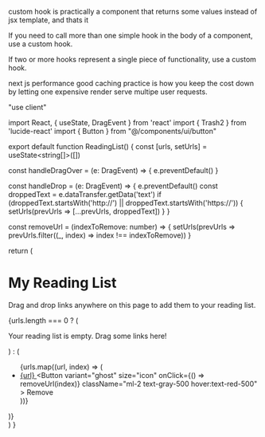 
custom hook is practically a component that returns some values instead of jsx template, and thats it

If you need to call more than one simple hook in the body of a component, use a custom hook.

If two or more hooks represent a single piece of functionality, use a custom hook.


next js performance
good caching practice is how you keep the cost down by letting one expensive render serve multipe user requests.


"use client"

import React, { useState, DragEvent } from 'react'
import { Trash2 } from 'lucide-react'
import { Button } from "@/components/ui/button"

export default function ReadingList() {
  const [urls, setUrls] = useState<string[]>([])

  const handleDragOver = (e: DragEvent<HTMLDivElement>) => {
    e.preventDefault()
  }

  const handleDrop = (e: DragEvent<HTMLDivElement>) => {
    e.preventDefault()
    const droppedText = e.dataTransfer.getData('text')
    if (droppedText.startsWith('http://') || droppedText.startsWith('https://')) {
      setUrls(prevUrls => [...prevUrls, droppedText])
    }
  }

  const removeUrl = (indexToRemove: number) => {
    setUrls(prevUrls => prevUrls.filter((_, index) => index !== indexToRemove))
  }

  return (
    <div 
      className="min-h-screen p-4 bg-gray-100 flex flex-col"
      onDragOver={handleDragOver}
      onDrop={handleDrop}
    >
      <h1 className="text-2xl font-bold mb-4">My Reading List</h1>
      <p className="mb-4 text-gray-600">Drag and drop links anywhere on this page to add them to your reading list.</p>
      <div className="flex-grow bg-white rounded-lg shadow p-4 overflow-auto">
        {urls.length === 0 ? (
          <p className="text-gray-500 text-center">Your reading list is empty. Drag some links here!</p>
        ) : (
          <ul className="space-y-2">
            {urls.map((url, index) => (
              <li key={index} className="flex items-center justify-between bg-gray-50 p-2 rounded">
                <a 
                  href={url} 
                  target="_blank" 
                  rel="noopener noreferrer" 
                  className="text-blue-600 hover:underline truncate flex-grow"
                >
                  {url}
                </a>
                <Button
                  variant="ghost"
                  size="icon"
                  onClick={() => removeUrl(index)}
                  className="ml-2 text-gray-500 hover:text-red-500"
                >
                  <Trash2 className="h-4 w-4" />
                  <span className="sr-only">Remove</span>
                </Button>
              </li>
            ))}
          </ul>
        )}
      </div>
    </div>
  )
}